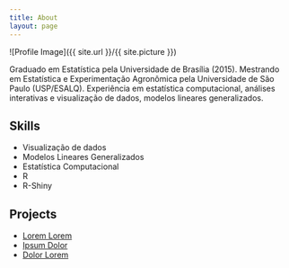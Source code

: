 ```yaml
---
title: About
layout: page
---
```

![Profile Image]({{ site.url }}/{{ site.picture }})

<p>Graduado em Estatística pela Universidade de Brasília (2015). Mestrando em Estatística e Experimentação Agronômica pela Universidade de São Paulo (USP/ESALQ). Experiência em estatística computacional, análises interativas e visualização de dados, modelos lineares generalizados.</p>


<h2>Skills</h2>

<ul class="skill-list">
	<li>Visualização de dados</li>
	<li>Modelos Lineares Generalizados</li>
	<li>Estatística Computacional</li>
	<li>R</li>
	<li>R-Shiny</li>
</ul>

<h2>Projects</h2>

<ul>
	<li><a href="https://github.com/">Lorem Lorem</a></li>
	<li><a href="https://github.com/">Ipsum Dolor</a></li>
	<li><a href="https://github.com/">Dolor Lorem</a></li>
</ul>
